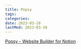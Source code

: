```yaml
---
title: Popsy
tags:
categories:
date: 2023-03-10
lastMod: 2023-03-10
---
```

[Popsy - Website Builder for Notion](https://popsy.co/)
